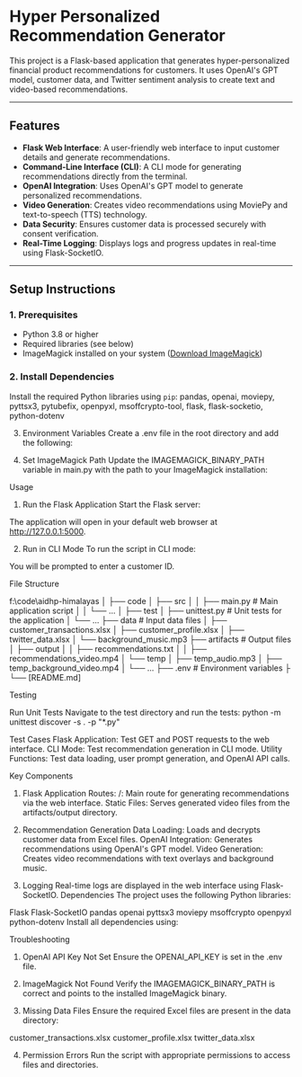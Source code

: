 # Hyper Personalized Recommendation Generator

This project is a Flask-based application that generates hyper-personalized financial product recommendations for customers. It uses OpenAI's GPT model, customer data, and Twitter sentiment analysis to create text and video-based recommendations.

---

## **Features**
- **Flask Web Interface**: A user-friendly web interface to input customer details and generate recommendations.
- **Command-Line Interface (CLI)**: A CLI mode for generating recommendations directly from the terminal.
- **OpenAI Integration**: Uses OpenAI's GPT model to generate personalized recommendations.
- **Video Generation**: Creates video recommendations using MoviePy and text-to-speech (TTS) technology.
- **Data Security**: Ensures customer data is processed securely with consent verification.
- **Real-Time Logging**: Displays logs and progress updates in real-time using Flask-SocketIO.

---

## **Setup Instructions**

### **1. Prerequisites**
- Python 3.8 or higher
- Required libraries (see below)
- ImageMagick installed on your system ([Download ImageMagick](https://imagemagick.org/script/download.php))

### **2. Install Dependencies**
Install the required Python libraries using `pip`:
pandas, openai, moviepy, pyttsx3, pytubefix, openpyxl, msoffcrypto-tool, flask, flask-socketio, python-dotenv

3. Environment Variables
Create a .env file in the root directory and add the following:

4. Set ImageMagick Path
Update the IMAGEMAGICK_BINARY_PATH variable in main.py with the path to your ImageMagick installation:

Usage
1. Run the Flask Application
Start the Flask server:

The application will open in your default web browser at http://127.0.0.1:5000.

2. Run in CLI Mode
To run the script in CLI mode:

You will be prompted to enter a customer ID.

File Structure

f:\code\aidhp-himalayas
│
├── code
│   ├── src
│   │   ├── main.py                # Main application script
│   │   └── ...
│   ├── test
│       ├── unittest.py            # Unit tests for the application
│       └── ...
├── data                           # Input data files
│   ├── customer_transactions.xlsx
│   ├── customer_profile.xlsx
│   ├── twitter_data.xlsx
│   └── background_music.mp3
├── artifacts                      # Output files
│   ├── output
│   │   ├── recommendations.txt
│   │   ├── recommendations_video.mp4
│   └── temp
│       ├── temp_audio.mp3
│       ├── temp_background_video.mp4
│       └── ...
├── .env                           # Environment variables
├            
└── [README.md]



Testing

Run Unit Tests
Navigate to the test directory and run the tests:
python -m unittest discover -s . -p "*.py"


Test Cases
Flask Application:
   Test GET and POST requests to the web interface.
CLI Mode:
   Test recommendation generation in CLI mode.
Utility Functions:
   Test data loading, user prompt generation, and OpenAI API calls.

Key Components
1. Flask Application
Routes:
   /: Main route for generating recommendations via the web interface.
Static Files:
   Serves generated video files from the artifacts/output directory.

2. Recommendation Generation
Data Loading:
   Loads and decrypts customer data from Excel files.
OpenAI Integration:
   Generates recommendations using OpenAI's GPT model.
Video Generation:
   Creates video recommendations with text overlays and background music.
3. Logging
   Real-time logs are displayed in the web interface using Flask-SocketIO.
Dependencies
   The project uses the following Python libraries:

Flask
Flask-SocketIO
pandas
openai
pyttsx3
moviepy
msoffcrypto
openpyxl
python-dotenv
Install all dependencies using:

Troubleshooting
1. OpenAI API Key Not Set
   Ensure the OPENAI_API_KEY is set in the .env file.

2. ImageMagick Not Found
   Verify the IMAGEMAGICK_BINARY_PATH is correct and points to the installed ImageMagick binary.

3. Missing Data Files
   Ensure the required Excel files are present in the data directory:

customer_transactions.xlsx
customer_profile.xlsx
twitter_data.xlsx

4. Permission Errors
Run the script with appropriate permissions to access files and directories.



